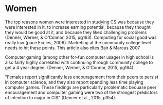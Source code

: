# Women

The top reasons women were interested in studying CS was because they were interested in it, to increase earning potential, because they thought they would be good at it, and because they liked challenging problems (Denner, Werner, & O'Connor, 2015, pg163). Computing for social good was really low (pace Eccles, 2006). Marketing at the community college level needs to hit these points.
	This article also cites Bair & Marcus 2007
	
Computer gaming (among other for-fun computer usage) in high school is also fairly highly correlated with continuing through community college to get a 4 year degree. (Denner, Werner, & O'Connor, 2015, pg164)

"Females report significantly less encouragement from their peers to persist in computer science, and they also report spending less time playing computer games. These findings are particularly problematic becuase peer encouragement and compuiter gaming were two of the strongest predictors of intention to major in CIS" (Denner et al., 2015, p354).